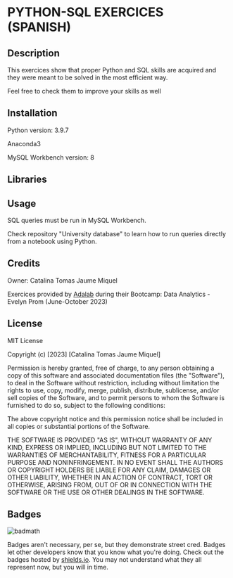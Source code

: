 
# PYTHON-SQL EXERCICES (SPANISH)

## Description

This exercices show that proper Python and SQL skills are acquired and they were meant to be solved in the most efficient way.

Feel free to check them to improve your skills as well


## Installation

Python version: 3.9.7

Anaconda3

MySQL Workbench version: 8

## Libraries



## Usage

SQL queries must be run in MySQL Workbench. 

Check repository "University database" to learn how to run queries directly from a notebook using Python.

## Credits

Owner: Catalina Tomas Jaume Miquel

Exercices provided by [Adalab](https://adalab.es/) during their Bootcamp: Data Analytics - Evelyn Prom (June-October 2023)


## License

MIT License

Copyright (c) [2023] [Catalina Tomas Jaume Miquel]

Permission is hereby granted, free of charge, to any person obtaining a copy
of this software and associated documentation files (the "Software"), to deal
in the Software without restriction, including without limitation the rights
to use, copy, modify, merge, publish, distribute, sublicense, and/or sell
copies of the Software, and to permit persons to whom the Software is
furnished to do so, subject to the following conditions:

The above copyright notice and this permission notice shall be included in all
copies or substantial portions of the Software.

THE SOFTWARE IS PROVIDED "AS IS", WITHOUT WARRANTY OF ANY KIND, EXPRESS OR
IMPLIED, INCLUDING BUT NOT LIMITED TO THE WARRANTIES OF MERCHANTABILITY,
FITNESS FOR A PARTICULAR PURPOSE AND NONINFRINGEMENT. IN NO EVENT SHALL THE
AUTHORS OR COPYRIGHT HOLDERS BE LIABLE FOR ANY CLAIM, DAMAGES OR OTHER
LIABILITY, WHETHER IN AN ACTION OF CONTRACT, TORT OR OTHERWISE, ARISING FROM,
OUT OF OR IN CONNECTION WITH THE SOFTWARE OR THE USE OR OTHER DEALINGS IN THE
SOFTWARE.


## Badges

![badmath](https://img.shields.io/github/languages/top/lernantino/badmath)

Badges aren't necessary, per se, but they demonstrate street cred. Badges let other developers know that you know what you're doing. Check out the badges hosted by [shields.io](https://shields.io/). You may not understand what they all represent now, but you will in time.

    


